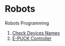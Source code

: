 # Robots
Robots Programming

1. [Check Devices Names](codes/CheckDevices.c)
1. [E-PUCK Controller](codes/epuckController.c)
